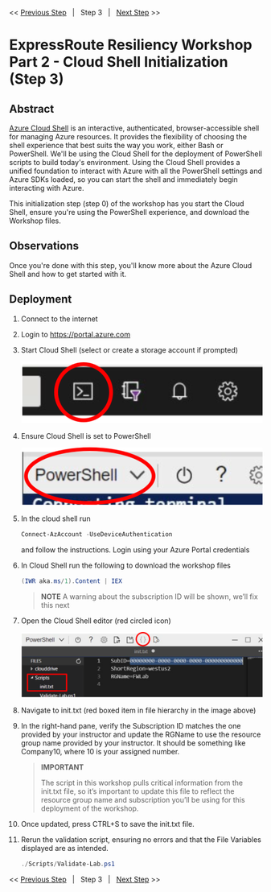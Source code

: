 << [Previous Step][Prev]&nbsp;&nbsp;&nbsp;|&nbsp;&nbsp;&nbsp;Step 3&nbsp;&nbsp;&nbsp;|&nbsp;&nbsp;&nbsp;[Next Step][Next] >>

# ExpressRoute Resiliency Workshop Part 2 - Cloud Shell Initialization (Step 3)

## Abstract

[Azure Cloud Shell][CloudShell] is an interactive, authenticated, browser-accessible shell for managing Azure resources. It provides the flexibility of choosing the shell experience that best suits the way you work, either Bash or PowerShell. We'll be using the Cloud Shell for the deployment of PowerShell scripts to build today's environment. Using the Cloud Shell provides a unified foundation to interact with Azure with all the PowerShell settings and Azure SDKs loaded, so you can start the shell and immediately begin interacting with Azure.

This initialization step (step 0) of the workshop has you start the Cloud Shell, ensure you're using the PowerShell experience, and download the Workshop files.

## Observations

Once you're done with this step, you'll know more about the Azure Cloud Shell and how to get started with it.

## Deployment

1. Connect to the internet
2. Login to https://portal.azure.com
3. Start Cloud Shell (select or create a storage account if prompted)

    [![1]][1]
4. Ensure Cloud Shell is set to PowerShell

    [![2]][2]
5. In the cloud shell run

   ```powershell
   Connect-AzAccount -UseDeviceAuthentication
   ```

   and follow the instructions. Login using your Azure Portal credentials
6. In Cloud Shell run the following to download the workshop files

    ```powershell
    (IWR aka.ms/1).Content | IEX
    ```

    > **NOTE**
    > A warning about the subscription ID will be shown, we’ll fix this next

7. Open the Cloud Shell editor (red circled icon)

    [![3]][3]
8. Navigate to init.txt (red boxed item in file hierarchy in the image above)
9. In the right-hand pane, verify the Subscription ID matches the one provided by your instructor and update the RGName to use the resource group name provided by your instructor. It should be something like Company10, where 10 is your assigned number.
    > **IMPORTANT**
    >
    > The script in this workshop pulls critical information from the init.txt file, so it’s important to update this file to reflect the resource group name and subscription you’ll be using for this deployment of the workshop.  
10. Once updated, press CTRL+S to save the init.txt file.
11. Rerun the validation script, ensuring no errors and that the File Variables displayed are as intended.

    ```powershell
    ./Scripts/Validate-Lab.ps1
    ```

<< [Previous Step][Prev]&nbsp;&nbsp;&nbsp;|&nbsp;&nbsp;&nbsp;Step 3&nbsp;&nbsp;&nbsp;|&nbsp;&nbsp;&nbsp;[Next Step][Next] >>

<!--Link References-->
[Prev]: ./ERRes2Step2.md
[Next]: ./ERRes2Step4.md
[CloudShell]: https://docs.microsoft.com/azure/cloud-shell/overview

<!--Image References-->
[1]: ./Media/CloudShellLaunch.svg "Launch Cloud Shell Icon"
[2]: ./Media/CloudShellPowerShell.svg "Set Cloud Shell to PowerShell"
[3]: ./Media/CloudShellEditor.svg "Open Cloud Shell file editor"
